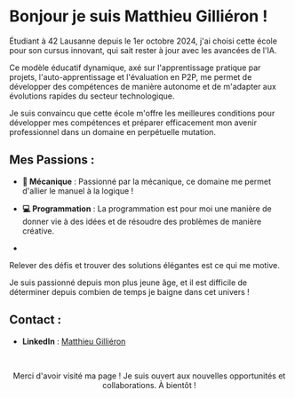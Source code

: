 
  # Bonjour je suis Matthieu Gilliéron !
Étudiant à 42 Lausanne depuis le 1er octobre 2024, j'ai choisi cette école pour son cursus innovant, qui sait rester à jour avec les avancées de l'IA.

Ce modèle éducatif dynamique, axé sur l'apprentissage pratique par projets, l'auto-apprentissage et l'évaluation en P2P, me permet de développer des compétences de manière autonome et de m'adapter aux évolutions rapides du secteur technologique.

Je suis convaincu que cette école m'offre les meilleures conditions pour développer mes compétences et préparer efficacement mon avenir professionnel dans un domaine en perpétuelle mutation.
     
## Mes Passions :

- **🔧 Mécanique** : Passionné par la mécanique, ce domaine me permet d'allier le manuel à la logique !

- **💻 Programmation** : La programmation est pour moi une manière de donner vie à des idées et de résoudre des problèmes de manière créative.
- 
 Relever des défis et trouver des solutions élégantes est ce qui me motive.

 Je suis passionné depuis mon plus jeune âge, et il est difficile de déterminer depuis combien de temps je baigne dans cet univers !

## Contact :

- **LinkedIn** : [Matthieu Gilliéron](https://linkedin.com/in/matthieu-gillieron-developer)

<br>

<p align="center">Merci d'avoir visité ma page ! Je suis ouvert aux nouvelles opportunités et collaborations. À bientôt !</p>
